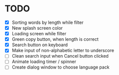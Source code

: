 # TODO 

- [x] Sorting words by length while filter
- [x] New splash screen color
- [x] Loading screen while filter
- [x] Green copy button, when length is correct
- [x] Search button on keyboard
- [x] Make input of non-alphabetic letter to underscore
- [ ] Clean search input when Cancel button clicked
- [ ] Animate loading timer / spinner
- [ ] Create dialog window to choose language pack